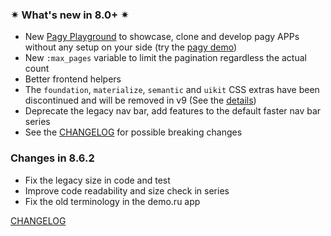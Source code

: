 ### ✴ What's new in 8.0+ ✴

- New [Pagy Playground](https://ddnexus.github.io/pagy/playground/) to showcase, clone and develop pagy APPs without any setup on your side (try the [pagy demo](https://ddnexus.github.io/pagy/playground.md#3-demo-app))
- New `:max_pages` variable to limit the pagination regardless the actual count
- Better frontend helpers
- The `foundation`, `materialize`, `semantic` and `uikit` CSS extras have been discontinued and will be removed in v9 (See the [details](https://github.com/ddnexus/pagy/discussions/672#discussioncomment-9212328))
- Deprecate the legacy nav bar, add features to the default faster nav bar series
- See the [CHANGELOG](https://ddnexus.github.io/pagy/changelog) for possible breaking changes

### Changes in 8.6.2

<!-- changes start -->
- Fix the legacy size in code and test
- Improve code readability and size check in series
- Fix the old terminology in the demo.ru app
<!-- changes end -->

[CHANGELOG](https://ddnexus.github.io/pagy/changelog)

